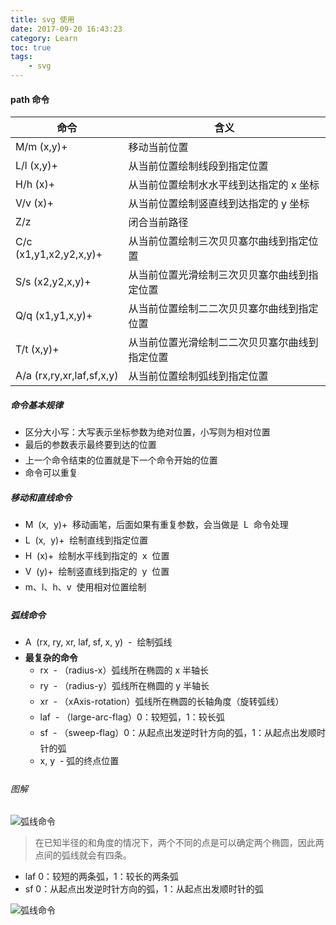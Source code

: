 ```yaml
---
title: svg 使用
date: 2017-09-20 16:43:23
category: Learn
toc: true
tags:
    - svg
---
```


#### path 命令

| 命令 | 含义 |
| --- | --- |
| M/m (x,y)+ | 移动当前位置 |
| L/l (x,y)+ | 从当前位置绘制线段到指定位置 |
| H/h (x)+ | 从当前位置绘制⽔水平线到达指定的 x 坐标 |
| V/v (x)+ | 从当前位置绘制竖直线到达指定的 y 坐标 |
| Z/z | 闭合当前路径 |
| C/c (x1,y1,x2,y2,x,y)+ | 从当前位置绘制三次⻉贝塞尔曲线到指定位置 |
| S/s (x2,y2,x,y)+ | 从当前位置光滑绘制三次⻉贝塞尔曲线到指定位置 |
| Q/q (x1,y1,x,y)+ | 从当前位置绘制⼆二次⻉贝塞尔曲线到指定位置 |
| T/t (x,y)+ | 从当前位置光滑绘制⼆二次⻉贝塞尔曲线到指定位置 |
| A/a (rx,ry,xr,laf,sf,x,y) | 从当前位置绘制弧线到指定位置 |


##### 命令基本规律

* 区分大小写：大写表示坐标参数为绝对位置，小写则为相对位置
* 最后的参数表示最终要到达的位置  
* 上一个命令结束的位置就是下一个命令开始的位置
* 命令可以重复 

##### 移动和直线命令

* M  (x,  y)+  移动画笔，后面如果有重复参数，会当做是  L  命令处理
* L  (x,  y)+  绘制直线到指定位置  
* H  (x)+  绘制水平线到指定的  x  位置 
* V  (y)+  绘制竖直线到指定的  y  位置
* m、l、h、v  使用相对位置绘制

##### 弧线命令

* A  (rx, ry, xr, laf, sf, x, y)  -  绘制弧线  
* **最复杂的命令**
    * rx  - （radius-x）弧线所在椭圆的 x 半轴长  
    * ry  - （radius-y）弧线所在椭圆的 y 半轴长
    * xr  - （xAxis-rotation）弧线所在椭圆的长轴角度（旋转弧线）
    * laf  - （large-arc-flag）0：较短弧，1：较长弧
    * sf  - （sweep-flag）0：从起点出发逆时针方向的弧，1：从起点出发顺时针的弧
    * x, y  -  弧的终点位置

###### 图解

![弧线命令](svg.png)

> 在已知半径的和角度的情况下，两个不同的点是可以确定两个椭圆，因此两点间的弧线就会有四条。

* laf 0：较短的两条弧，1：较长的两条弧
* sf 0：从起点出发逆时针方向的弧，1：从起点出发顺时针的弧

![弧线命令](svg2.png)



